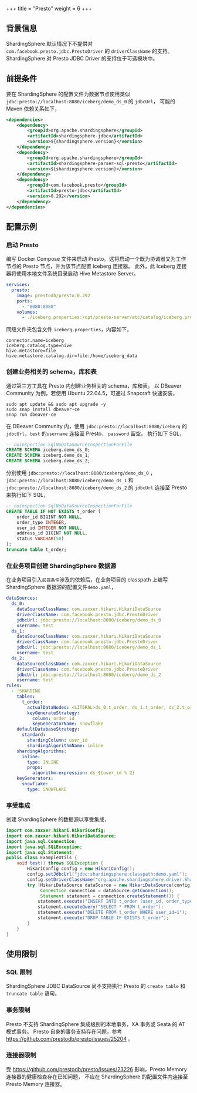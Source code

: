 +++
title = "Presto"
weight = 6
+++

## 背景信息

ShardingSphere 默认情况下不提供对 `com.facebook.presto.jdbc.PrestoDriver` 的 `driverClassName` 的支持。
ShardingSphere 对 Presto JDBC Driver 的支持位于可选模块中。

## 前提条件

要在 ShardingSphere 的配置文件为数据节点使用类似 `jdbc:presto://localhost:8080/iceberg/demo_ds_0` 的 `jdbcUrl`，
可能的 Maven 依赖关系如下，

```xml
<dependencies>
    <dependency>
        <groupId>org.apache.shardingsphere</groupId>
        <artifactId>shardingsphere-jdbc</artifactId>
        <version>${shardingsphere.version}</version>
    </dependency>
    <dependency>
        <groupId>org.apache.shardingsphere</groupId>
        <artifactId>shardingsphere-parser-sql-presto</artifactId>
        <version>${shardingsphere.version}</version>
    </dependency>
    <dependency>
        <groupId>com.facebook.presto</groupId>
        <artifactId>presto-jdbc</artifactId>
        <version>0.292</version>
    </dependency>
</dependencies>
```

## 配置示例

### 启动 Presto

编写 Docker Compose 文件来启动 Presto。这将启动一个既为协调器又为工作节点的 Presto 节点，并为该节点配置 Iceberg 连接器。
此外，此 Iceberg 连接器将使用本地文件系统目录启动 Hive Metastore Server。

```yaml
services:
  presto:
    image: prestodb/presto:0.292
    ports:
      - "8080:8080"
    volumes:
      - ./iceberg.properties:/opt/presto-server/etc/catalog/iceberg.properties
```

同级文件夹包含文件 `iceberg.properties`，内容如下，

```properties
connector.name=iceberg
iceberg.catalog.type=hive
hive.metastore=file
hive.metastore.catalog.dir=file:/home/iceberg_data
```

### 创建业务相关的 schema，库和表

通过第三方工具在 Presto 内创建业务相关的 schema，库和表。
以 DBeaver Community 为例，若使用 Ubuntu 22.04.5，可通过 Snapcraft 快速安装，

```shell
sudo apt update && sudo apt upgrade -y
sudo snap install dbeaver-ce
snap run dbeaver-ce
```

在 DBeaver Community 内，使用 `jdbc:presto://localhost:8080/iceberg` 的 `jdbcUrl`，`test` 的`username` 连接至 Presto，
`password` 留空。
执行如下 SQL，

```sql
-- noinspection SqlNoDataSourceInspectionForFile
CREATE SCHEMA iceberg.demo_ds_0;
CREATE SCHEMA iceberg.demo_ds_1;
CREATE SCHEMA iceberg.demo_ds_2;
```

分别使用 `jdbc:presto://localhost:8080/iceberg/demo_ds_0` ，
`jdbc:presto://localhost:8080/iceberg/demo_ds_1` 和 `jdbc:presto://localhost:8080/iceberg/demo_ds_2` 的 `jdbcUrl` 连接至 Presto 来执行如下 SQL，

```sql
-- noinspection SqlNoDataSourceInspectionForFile
CREATE TABLE IF NOT EXISTS t_order (
    order_id BIGINT NOT NULL,
    order_type INTEGER,
    user_id INTEGER NOT NULL,
    address_id BIGINT NOT NULL,
    status VARCHAR(50)
);
truncate table t_order;
```

### 在业务项目创建 ShardingSphere 数据源

在业务项目引入`前提条件`涉及的依赖后，在业务项目的 classpath 上编写 ShardingSphere 数据源的配置文件`demo.yaml`，

```yaml
dataSources:
  ds_0:
    dataSourceClassName: com.zaxxer.hikari.HikariDataSource
    driverClassName: com.facebook.presto.jdbc.PrestoDriver
    jdbcUrl: jdbc:presto://localhost:8080/iceberg/demo_ds_0
    username: test
  ds_1:
    dataSourceClassName: com.zaxxer.hikari.HikariDataSource
    driverClassName: com.facebook.presto.jdbc.PrestoDriver
    jdbcUrl: jdbc:presto://localhost:8080/iceberg/demo_ds_1
    username: test
  ds_2:
    dataSourceClassName: com.zaxxer.hikari.HikariDataSource
    driverClassName: com.facebook.presto.jdbc.PrestoDriver
    jdbcUrl: jdbc:presto://localhost:8080/iceberg/demo_ds_2
    username: test
rules:
  - !SHARDING
    tables:
      t_order:
        actualDataNodes: <LITERAL>ds_0.t_order, ds_1.t_order, ds_2.t_order
        keyGenerateStrategy:
          column: order_id
          keyGeneratorName: snowflake
    defaultDatabaseStrategy:
      standard:
        shardingColumn: user_id
        shardingAlgorithmName: inline
    shardingAlgorithms:
      inline:
        type: INLINE
        props:
          algorithm-expression: ds_${user_id % 2}
    keyGenerators:
      snowflake:
        type: SNOWFLAKE
```

### 享受集成

创建 ShardingSphere 的数据源以享受集成，

```java
import com.zaxxer.hikari.HikariConfig;
import com.zaxxer.hikari.HikariDataSource;
import java.sql.Connection;
import java.sql.SQLException;
import java.sql.Statement;
public class ExampleUtils {
    void test() throws SQLException {
        HikariConfig config = new HikariConfig();
        config.setJdbcUrl("jdbc:shardingsphere:classpath:demo.yaml");
        config.setDriverClassName("org.apache.shardingsphere.driver.ShardingSphereDriver");
        try (HikariDataSource dataSource = new HikariDataSource(config);
             Connection connection = dataSource.getConnection();
             Statement statement = connection.createStatement()) {
            statement.execute("INSERT INTO t_order (user_id, order_type, address_id, status) VALUES (1, 1, 1, 'INSERT_TEST')");
            statement.executeQuery("SELECT * FROM t_order");
            statement.execute("DELETE FROM t_order WHERE user_id=1");
            statement.execute("DROP TABLE IF EXISTS t_order");
        }
    }
}
```

## 使用限制

### SQL 限制

ShardingSphere JDBC DataSource 尚不支持执行 Presto 的 `create table` 和 `truncate table` 语句。

### 事务限制

Presto 不支持 ShardingSphere 集成级别的本地事务，XA 事务或 Seata 的 AT 模式事务。
Presto 自身的事务支持存在问题，参考 https://github.com/prestodb/presto/issues/25204 。

### 连接器限制

受 https://github.com/prestodb/presto/issues/23226 影响，Presto Memory 连接器的健康检查存在已知问题，
不应在 ShardingSphere 的配置文件内连接至 Presto Memory 连接器。
